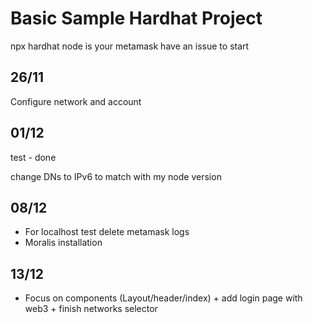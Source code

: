 # Basic Sample Hardhat Project

npx hardhat node is your metamask have an issue to start

## 26/11

Configure network and account 

## 01/12

test - done

change DNs to IPv6 to match with my node version 


## 08/12

- For localhost test delete metamask logs
- Moralis installation 

## 13/12

- Focus on components (Layout/header/index) + add login page with web3 + finish networks selector